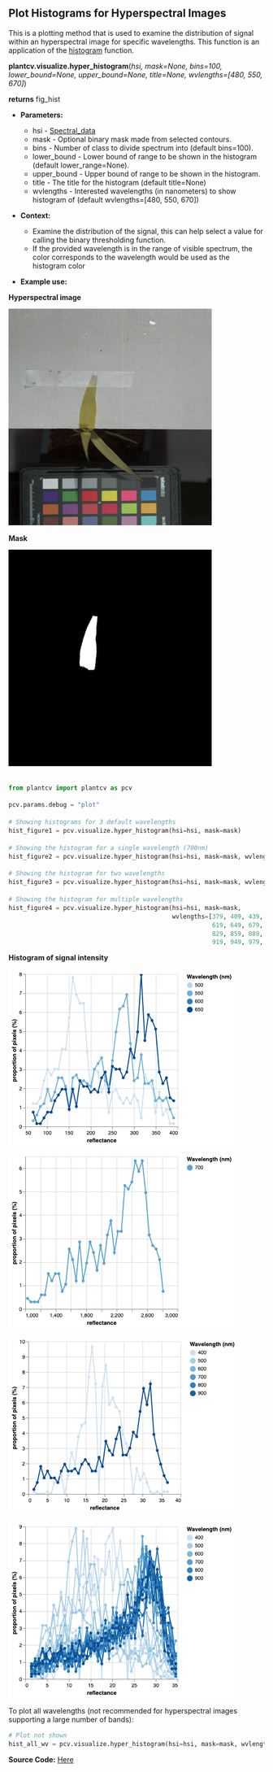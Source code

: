 ## Plot Histograms for Hyperspectral Images

This is a plotting method that is used to examine the distribution of signal within an hyperspectral image for 
specific wavelengths. This function is an application of the [histogram](visualize_histogram.md) function.

**plantcv.visualize.hyper_histogram**(*hsi, mask=None, bins=100, lower_bound=None, upper_bound=None, title=None, wvlengths=[480, 550, 670]*)

**returns** fig_hist

- **Parameters:**
    - hsi - [Spectral_data](Spectral_data.md)
    - mask - Optional binary mask made from selected contours.
    - bins - Number of class to divide spectrum into (default bins=100).
    - lower_bound - Lower bound of range to be shown in the histogram (default lower_range=None). 
    - upper_bound - Upper bound of range to be shown in the histogram. 
    - title - The title for the histogram (default title=None) 
    - wvlengths - Interested wavelengths (in nanometers) to show histogram of (default wvlengths=[480, 550, 670])
    
- **Context:**
    - Examine the distribution of the signal, this can help select a value for calling the binary thresholding function.
    - If the provided wavelength is in the range of visible spectrum, the color corresponds to the wavelength would be used as the histogram color
    
- **Example use:**
<!---
    - [Use In NIR Tutorial](nir_tutorial.md)
  --->

**Hyperspectral image**

![Screenshot](img/documentation_images/hyper_histogram/hyper.png)

**Mask**

![Screenshot](img/documentation_images/hyper_histogram/mask.png)

```python

from plantcv import plantcv as pcv

pcv.params.debug = "plot"

# Showing histograms for 3 default wavelengths
hist_figure1 = pcv.visualize.hyper_histogram(hsi=hsi, mask=mask)

# Showing the histogram for a single wavelength (700nm)
hist_figure2 = pcv.visualize.hyper_histogram(hsi=hsi, mask=mask, wvlengths=[700])

# Showing the histogram for two wavelengths 
hist_figure3 = pcv.visualize.hyper_histogram(hsi=hsi, mask=mask, wvlengths=[380, 970])

# Showing the histogram for multiple wavelengths
hist_figure4 = pcv.visualize.hyper_histogram(hsi=hsi, mask=mask, 
                                             wvlengths=[379, 409, 439, 469, 499, 529, 559, 568, 
                                                        619, 649, 679, 709, 739, 769, 799, 
                                                        829, 859, 889, 
                                                        919, 949, 979, 987])

```

**Histogram of signal intensity**

![hist_default](img/documentation_images/hyper_histogram/hist_default_bands.png)

![hist_single](img/documentation_images/hyper_histogram/hist_single_band.png)

![hist_two](img/documentation_images/hyper_histogram/hist_two_bands.png)

![hist_multiple](img/documentation_images/hyper_histogram/hist_multiple_bands.png)

To plot all wavelengths (not recommended for hyperspectral images supporting a large number of bands):

```python
# Plot not shown
hist_all_wv = pcv.visualize.hyper_histogram(hsi=hsi, mask=mask, wvlengths=list(hsi.wavelength_dict.keys()))

```

**Source Code:** [Here](https://github.com/danforthcenter/plantcv/blob/main/plantcv/plantcv/visualize/hyper_histogram.py)
